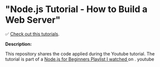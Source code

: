 # "Node.js Tutorial - How to Build a Web Server"

✅ [Check out this tutorials](https://www.youtube.com/DaveGrayTeachesCode).

**Description:**

This repository shares the code applied during the Youtube tutorial. The tutorial is part of a [Node.js for Beginners Playlist I watched ](https://www.youtube.com/playlist?list=PL0Zuz27SZ-6PFkIxaJ6Xx_X46avTM1aYw) on . youtube
